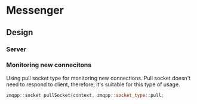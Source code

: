 # Messenger

## Design
### Server
### Monitoring new connecitons
Using pull socket type for monitoring new connections.
Pull socket doesn't need to respond to client, therefore, it's suitable for this type of usage.
```cpp
zmqpp::socket pullSocket{context, zmqpp::socket_type::pull;
```


